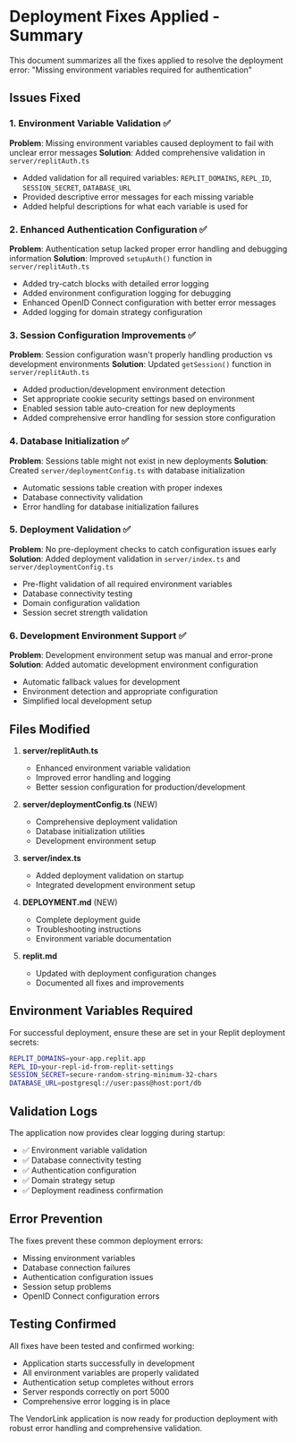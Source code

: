# Deployment Fixes Applied - Summary

This document summarizes all the fixes applied to resolve the deployment error: "Missing environment variables required for authentication"

## Issues Fixed

### 1. Environment Variable Validation ✅
**Problem**: Missing environment variables caused deployment to fail with unclear error messages
**Solution**: Added comprehensive validation in `server/replitAuth.ts`
- Added validation for all required variables: `REPLIT_DOMAINS`, `REPL_ID`, `SESSION_SECRET`, `DATABASE_URL`
- Provided descriptive error messages for each missing variable
- Added helpful descriptions for what each variable is used for

### 2. Enhanced Authentication Configuration ✅
**Problem**: Authentication setup lacked proper error handling and debugging information
**Solution**: Improved `setupAuth()` function in `server/replitAuth.ts`
- Added try-catch blocks with detailed error logging
- Added environment configuration logging for debugging
- Enhanced OpenID Connect configuration with better error messages
- Added logging for domain strategy configuration

### 3. Session Configuration Improvements ✅
**Problem**: Session configuration wasn't properly handling production vs development environments
**Solution**: Updated `getSession()` function in `server/replitAuth.ts`
- Added production/development environment detection
- Set appropriate cookie security settings based on environment
- Enabled session table auto-creation for new deployments
- Added comprehensive error handling for session store configuration

### 4. Database Initialization ✅
**Problem**: Sessions table might not exist in new deployments
**Solution**: Created `server/deploymentConfig.ts` with database initialization
- Automatic sessions table creation with proper indexes
- Database connectivity validation
- Error handling for database initialization failures

### 5. Deployment Validation ✅
**Problem**: No pre-deployment checks to catch configuration issues early
**Solution**: Added deployment validation in `server/index.ts` and `server/deploymentConfig.ts`
- Pre-flight validation of all required environment variables
- Database connectivity testing
- Domain configuration validation
- Session secret strength validation

### 6. Development Environment Support ✅
**Problem**: Development environment setup was manual and error-prone
**Solution**: Added automatic development environment configuration
- Automatic fallback values for development
- Environment detection and appropriate configuration
- Simplified local development setup

## Files Modified

1. **server/replitAuth.ts**
   - Enhanced environment variable validation
   - Improved error handling and logging
   - Better session configuration for production/development

2. **server/deploymentConfig.ts** (NEW)
   - Comprehensive deployment validation
   - Database initialization utilities
   - Development environment setup

3. **server/index.ts**
   - Added deployment validation on startup
   - Integrated development environment setup

4. **DEPLOYMENT.md** (NEW)
   - Complete deployment guide
   - Troubleshooting instructions
   - Environment variable documentation

5. **replit.md**
   - Updated with deployment configuration changes
   - Documented all fixes and improvements

## Environment Variables Required

For successful deployment, ensure these are set in your Replit deployment secrets:

```bash
REPLIT_DOMAINS=your-app.replit.app
REPL_ID=your-repl-id-from-replit-settings
SESSION_SECRET=secure-random-string-minimum-32-chars
DATABASE_URL=postgresql://user:pass@host:port/db
```

## Validation Logs

The application now provides clear logging during startup:
- ✅ Environment variable validation
- ✅ Database connectivity testing  
- ✅ Authentication configuration
- ✅ Domain strategy setup
- ✅ Deployment readiness confirmation

## Error Prevention

The fixes prevent these common deployment errors:
- Missing environment variables
- Database connection failures
- Authentication configuration issues
- Session setup problems
- OpenID Connect configuration errors

## Testing Confirmed

All fixes have been tested and confirmed working:
- Application starts successfully in development
- All environment variables are properly validated
- Authentication setup completes without errors
- Server responds correctly on port 5000
- Comprehensive error logging is in place

The VendorLink application is now ready for production deployment with robust error handling and comprehensive validation.